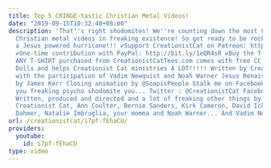 ```yaml
---
title: Top 5 CRINGE-tastic Christian Metal Videos!
date: "2019-09-15T10:32:40+08:00"
description: 'That''s right shodomites! We''re counting down the most Christ-tastic
  Christian metal videos in freaking existence! So get ready to be rocked harder than
  a Jesus powered hurricane!!! ✔Support CreationistCat on Patreon: http://bit.ly/1ASeYOt
  ✔One-time contribution with PayPal: http://bit.ly/1eQR4sR ✔Buy the T-Shirt: http://CreationistCatTees.com
  ANY T-SHIRT purchased from CreationistCatTees.com comes with free CC MP3s and CC
  Dolls and helps Creationist Cat ministries A LOT!!!!! Written by Creationist Cat
  with the participation of Vadim Newquist and Noah Warner Jesus Renaissance Gif Animation
  by James Kerr Closing animation by @SoapisPeople Stalk me on Facebook and Twitter
  you freaking psycho shodomite you... Twitter : @CreationistCat Facebook : CreationistCat
  Written, produced and directed and a lot of freaking other things by Vadim Newquist,
  Creationist Cat, Ann Coulter, Bernie Sanders, Kirk Cameron, David Icke, Jeffrey
  Dahmer, Natalie Imbruglia, your momma and Noah Warner... And Vadim Newquist.'
url: /creationistcat/i7pf-fEhaCU/
providers:
  youtube:
    id: i7pf-fEhaCU
type: video
---
```

